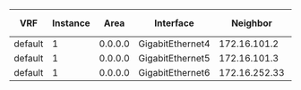 



| VRF | Instance | Area | Interface | Neighbor | Neighbor Address | Neighbor Router ID | Index | Priority | State | Dead Time | Total Retransmissions | Uptime |
| --- | -------- | ---- | --------- | -------- | ---------------- | ------------------ | ----- | -------- | ----- | --------- | --------------------- | ------ |
| default | 1 | 0.0.0.0 | GigabitEthernet4 | 172.16.101.2 | 172.16.252.1 | 172.16.101.2 | 1/2/2, | 1 | full | 00:00:36 | 1 | 02:20:14 |
| default | 1 | 0.0.0.0 | GigabitEthernet5 | 172.16.101.3 | 172.16.252.9 | 172.16.101.3 | 1/3/3, | 1 | full | 00:00:33 | 0 | 02:20:05 |
| default | 1 | 0.0.0.0 | GigabitEthernet6 | 172.16.252.33 | 172.16.252.18 | 172.16.252.33 | 1/1/1, | 1 | full | 00:00:34 | 0 | 02:22:07 |